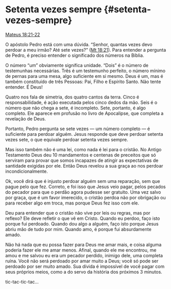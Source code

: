# Setenta vezes sempre {#setenta-vezes-sempre}

[Mateus 18:21-22](http://bibliaonline.com.br/acf/mt/18/21-22)

O apóstolo Pedro está com uma dúvida. “Senhor, quantas vezes devo perdoar a meu irmão? Até sete vezes?” ([Mt 18:21](http://bibliaonline.com.br/acf/mt/18/21)). Para entender a pergunta de Pedro, é preciso entender o significado dos números na Bíblia.

O número “um” obviamente significa unidade. “Dois” é o número de testemunhas necessárias. Três é um testemunho perfeito, o número mínimo de pernas para uma mesa, algo suficiente em si mesmo. Deus é um, mas é também constituído de três Pessoas: Pai, Filho e Espírito Santo. Não tente entender. É Deus!

Quatro nos fala de simetria, dos quatro cantos da terra. Cinco é responsabilidade, é ação executada pelos cinco dedos da mão. Seis é o número que não chega a sete, é incompleto. Sete, portanto, é algo completo. Ele aparece em profusão no livro de Apocalipse, que completa a revelação de Deus.

Portanto, Pedro pergunta se sete vezes — um número completo — é suficiente para perdoar alguém. Jesus responde que deve perdoar setenta vezes sete, o que equivale perdoar setenta vezes sempre.

Mas isso também não é uma lei, como nada é lei para o cristão. No Antigo Testamento Deus deu 10 mandamentos e centenas de preceitos que só serviram para provar que somos incapazes de atingir as expectativas de santidade exigidas por ele. Então Deus revelou a sua graça ao nos perdoar incondicionalmente.

Ok, você dirá que é injusto perdoar alguém sem uma reparação, sem que pague pelo que fez. Correto, e foi isso que Jesus veio pagar, pelos pecados do pecador para que o perdão agora pudesse ser gratuito. Uma vez salvo por graça, que é um favor imerecido, o cristão perdoa não por obrigação ou para receber algo em troca, mas porque Deus fez isso com ele.

Deu para entender que o cristão não vive por leis ou regras, mas por reflexo? Ele deve refletir o que vê em Cristo. Quando eu perdoo, faço isto porque fui perdoado. Quando dou algo a alguém, faço isto porque Jesus abriu mão de tudo por mim. Quando amo, é porque fui absurdamente amado.

Não há nada que eu possa fazer para Deus me amar mais, e coisa alguma poderia fazer ele me amar menos. Afinal, quando ele me encontrou, me amou e me salvou eu era um pecador perdido, inimigo dele, uma completa ruína. Você não será perdoado por amar muito a Deus; você só pode ser perdoado por ser muito amado. Sua dívida é impossível de você pagar com seus próprios meios, como a do servo da história dos próximos 3 minutos.

tic-tac-tic-tac...